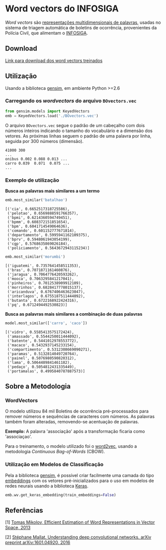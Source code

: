 # Word vectors do INFOSIGA

*Word vectors* são [representações multidimensionais de palavras](https://en.wikipedia.org/wiki/Word_embedding), usadas no sistema de triagem automática de boletins de ocorrência, provenientes da Polícia Civil, que alimentam o [INFOSIGA](http://www.infosiga.sp.gov.br/).

## Download
[Link para download dos word vectors treinados](https://github.com/INFOSIGA/TriagemAutom/raw/master/data/vectors/BOvectors.vec)

## Utilização
Usando a biblioteca [gensim](https://radimrehurek.com/gensim/), em ambiente Python >=2.6

### Carregando os *wordvectors* do arquivo ```BOvectors.vec```
```python
from gensim.models import KeyedVectors
emb = KeyedVectors.load('./BOvectors.vec')
```
O arquivo ```BOvectors.vec``` segue o padrão de um cabeçalho com dois números inteiros indicando o tamanho do vocabulário e a dimensão dos vetores. As próximas linhas seguem o padrão de uma palavra por linha, seguida por 300 números (dimensão).

```
41000 300
...
onibus 0.002 0.088 0.013 ...
carro 0.039  0.071  0.075 ...
...
```

### Exemplo de utilização

**Busca as palavras mais similares a um termo**

```python
emb.most_similar('batalhao')
```
```
[('cia', 0.6652517318725586),
 ('pelotao', 0.6569888591766357),
 ('bpmi', 0.6214360594749451),
 ('bpmm', 0.608372151851654),
 ('bpm', 0.6041714549064636),
 ('comando', 0.601152777671814),
 ('departamento', 0.5995941162109375),
 ('bprv', 0.5948061943054199),
 ('cgp', 0.5768635869026184),
 ('policiamento', 0.5643672943115234)]
```

```python
emb.most_similar('morumbi')
```
```
[('iguatemi', 0.7357641458511353),
 ('bras', 0.7071871161460876),
 ('jaragua', 0.7064776420593262),
 ('mooca', 0.7063295841217041),
 ('pinheiros', 0.7012538909912109),
 ('morrinhos', 0.6828417778015137),
 ('aricanduva', 0.6767406463623047),
 ('interlagos', 0.6755187511444092),
 ('butanta', 0.6722168922424316),
 ('pq', 0.6712494492530823)]
```

**Busca as palavras mais similares a combinação de duas palavras**
```python
model.most_similar(['carro', 'caco'])
```
```
[('vidro', 0.5585413575172424),
 ('amassado', 0.5544250011444092),
 ('batente', 0.5441012978553772),
 ('macaco', 0.5432937145233154),
 ('compartimento', 0.5312308669090271),
 ('paramas', 0.5132814049720764),
 ('painel', 0.5076980590820312),
 ('lama', 0.5064489841461182),
 ('pedaço', 0.5054812431335449),
 ('portamalas', 0.4995840787887573)]
 ```

## Sobre a Metodologia

### WordVectors
O modelo utilizou 84 mil Boletins de ocorrência pré-processados para remover números e sequências de caracteres com números. 
As palavras também foram alteradas, removendo-se acentuação de palavras.

**Exemplo:** A palavra 'associação' após a transformação ficaria como 'associaçao'. 

Para o treinamento, o modelo utilizado foi o [word2vec](https://arxiv.org/abs/1301.3781), usando a metodologia *Continuous Bag-of-Words* (CBOW).

### Utilização em Modelos de Classificação
Pela a biblioteca [gensim](https://radimrehurek.com/gensim/), é possível criar facilmente uma camada do tipo [embeddings](https://keras.io/layers/embeddings/) com os vetores pré-inicializados para o uso em modelos de redes neurais usando a biblioteca [Keras](https://keras.io/).

```python
emb.wv.get_keras_embedding(train_embeddings=False)
```

## Referências

[1] [Tomas Mikolov,  Efficient Estimation of Word Representations in Vector Space, 2013](https://arxiv.org/abs/1301.3781)

[2] [Stéphane Mallat. Understanding deep convolutional networks. arXiv preprint arXiv:1601.04920, 2016](https://arxiv.org/pdf/1601.04920.pdf)